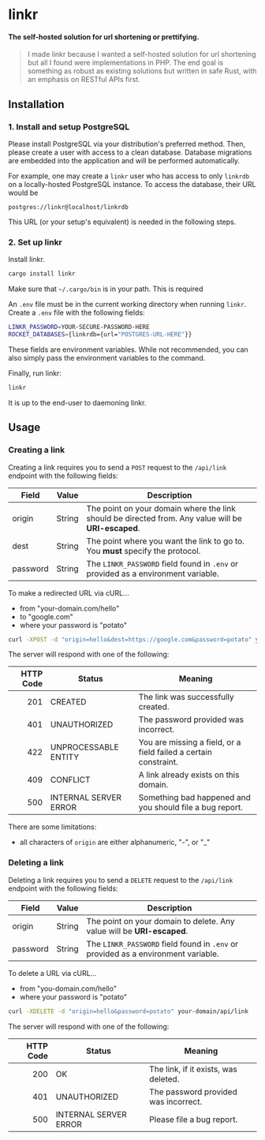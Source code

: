 # linkr

#### The self-hosted solution for url shortening or prettifying.

> I made linkr because I wanted a self-hosted solution for url shortening but all
I found were implementations in PHP. The end goal is something as robust as existing solutions but
written in safe Rust, with an emphasis on RESTful APIs first.

## Installation

### 1. Install and setup PostgreSQL

Please install PostgreSQL via your distribution's preferred method.
Then, please create a user with access to a clean database. Database migrations
are embedded into the application and will be performed automatically.

For example, one may create a `linkr` user who has access to only `linkrdb` on a
locally-hosted PostgreSQL instance. To access the database, their URL would be
```
postgres://linkr@localhost/linkrdb
```
This URL (or your setup's equivalent) is needed in the following steps.

### 2. Set up linkr

Install linkr.
```bash
cargo install linkr
```

Make sure that `~/.cargo/bin` is in your path. This is required 

An `.env` file must be in the current working directory when running `linkr`.
Create a `.env` file with the following fields:
```bash
LINKR_PASSWORD=YOUR-SECURE-PASSWORD-HERE
ROCKET_DATABASES={linkrdb={url="POSTGRES-URL-HERE"}}
```

These fields are environment variables. While not recommended, you can also simply
pass the environment variables to the command.

Finally, run linkr:
```bash
linkr
```

It is up to the end-user to daemoning linkr.

## Usage

### Creating a link

Creating a link requires you to send a `POST` request to the `/api/link` endpoint with the following fields:

| Field    | Value  | Description
| -------- | ------ | ---
| origin   | String | The point on your domain where the link should be directed from. Any value will be **URI-escaped**.
| dest     | String | The point where you want the link to go to. You **must** specify the protocol.
| password | String | The `LINKR_PASSWORD` field found in `.env` or provided as a environment variable.

To make a redirected URL via cURL...
- from "your-domain.com/hello"
- to "google.com"
- where your password is "potato"

```bash
curl -XPOST -d "origin=hello&dest=https://google.com&password=potato" your-domain.com/api/link
```

The server will respond with one of the following:

| HTTP Code | Status                  | Meaning
| --------: | ----------------------- | ---
|       201 | CREATED                 | The link was successfully created.
|       401 | UNAUTHORIZED            | The password provided was incorrect.
|       422 | UNPROCESSABLE ENTITY    | You are missing a field, or a field failed a certain constraint.
|       409 | CONFLICT                | A link already exists on this domain.
|       500 | INTERNAL SERVER ERROR   | Something bad happened and you should file a bug report.

There are some limitations:
 - all characters of `origin` are either alphanumeric, "-", or "_"

### Deleting a link

Deleting a link requires you to send a `DELETE` request to the `/api/link` endpoint with the following fields:

| Field    | Value  | Description
| -------- | ------ | ---
| origin   | String | The point on your domain to delete. Any value will be **URI-escaped**.
| password | String | The `LINKR_PASSWORD` field found in `.env` or provided as a environment variable.

To delete a URL via cURL...
- from "you-domain.com/hello"
- where your password is "potato"

```bash
curl -XDELETE -d "origin=hello&password=potato" your-domain/api/link
```

The server will respond with one of the following:

| HTTP Code | Status                 | Meaning
| --------: | ---------------------- | ---
|       200 | OK                     | The link, if it exists, was deleted.
|       401 | UNAUTHORIZED           | The password provided was incorrect.
|       500 | INTERNAL SERVER ERROR  | Please file a bug report.
